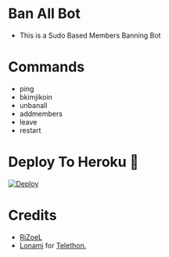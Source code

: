 # Ban All Bot

- This is a Sudo Based Members Banning Bot 
 
# Commands
- ping
- bkimjikoin
- unbanall
- addmembers
- leave 
- restart

# Deploy To Heroku 🚀
[![Deploy](https://www.herokucdn.com/deploy/button.svg)](https://heroku.com/deploy?template=https://github.com/kimjikoin/BanAll)

# Credits
* [RiZoeL](https://github.com/kimjikoin)
* [Lonami](https://github.com/LonamiWebs/) for [Telethon.](https://github.com/LonamiWebs/Telethon)
